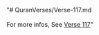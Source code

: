"# QuranVerses/Verse-117.md <br> <br>For more infos, See [Verse 117](https://www.quranbookk.com/quran/search?q=117)"